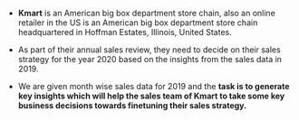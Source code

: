  - **Kmart** is an American big box department store chain, also an online retailer in the US is an American big box department store chain headquartered in Hoffman Estates, Illinois, United States. 
   
   
 - As part of their annual sales review, they need to decide on their sales strategy for the year 2020 based on the insights from the sales data in 2019.
   
      
 - We are given month wise sales data for 2019 and the **task is to generate key insights which will help the sales team of Kmart to take some key business decisions towards finetuning their sales strategy.**
